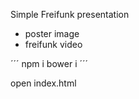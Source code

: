Simple Freifunk presentation
- poster image
- freifunk video

´´´
npm i
bower i
´´´

open index.html